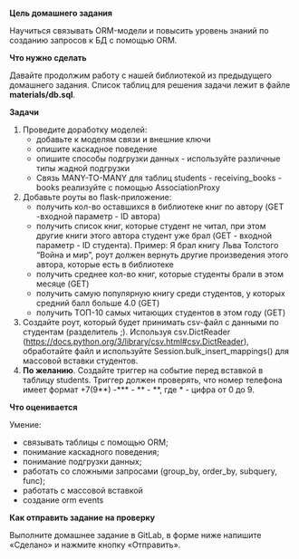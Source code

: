 **Цель домашнего задания**

Научиться связывать ORM-модели и повысить уровень знаний по созданию запросов к БД с помощью ORM.

**Что нужно сделать**

Давайте продолжим работу с нашей библиотекой из предыдущего домашнего задания.
Список таблиц для решения задачи лежит в файле **materials/db.sql**.

**Задачи**

1) Проведите доработку моделей:
    * добавьте к моделям связи и внешние ключи
    * опишите каскадное поведение
    * опишите способы подгрузки данных - используйте различные типы жадной подгрузки
    * Связь MANY-TO-MANY для таблиц students - receiving_books - books
     реализуйте с помощью AssociationProxy
2) Добавьте роуты во flask-приложение:
    * получить кол-во оставшихся в библиотеке книг по автору (GET
     -входной параметр - ID автора)
    * получить список книг, которые студент не читал, при этом другие книги этого автора студент уже брал  (GET - входной параметр - ID студента). Пример: Я брал книгу Льва Толстого “Война и мир”, роут должен вернуть другие произведения этого автора, которые есть в библиотеке
    * получить среднее кол-во книг, которые студенты брали в этом месяце (GET)
    * получить самую популярную книгу среди студентов, у которых средний балл больше 4.0 (GET)
    * получить ТОП-10 самых читающих студентов в этом году (GET)
3) Создайте роут, который будет принимать csv-файл с данными по студентам (разделитель ;). Используя csv.DictReader (https://docs.python.org/3/library/csv.html#csv.DictReader), обработайте файл и используйте Session.bulk_insert_mappings() для массовой вставки студентов.
4) **По желанию**. Создайте триггер на событие перед вставкой в таблицу students. Триггер должен проверять, что номер телефона имеет формат +7(9**) -*** - ** - **, где * - цифра от 0 до 9.

**Что оценивается**

Умение:
* связывать таблицы с помощью ORM; 
* понимание каскадного поведения;
* понимание подгрузки данных; 
* работать со сложными запросами (group_by, order_by, subquery, func);
* работать с массовой вставкой
* создание orm events


**Как отправить задание на проверку**

Выполните домашнее задание в GitLab, в форме ниже напишите «Сделано» и нажмите кнопку «Отправить».


